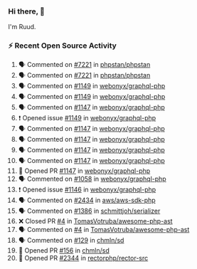 ### Hi there, 👋

I'm Ruud.
 
### :zap: Recent Open Source Activity

<!--START_SECTION:activity-->
1. 🗣 Commented on [#7221](https://github.com/phpstan/phpstan/issues/7221) in [phpstan/phpstan](https://github.com/phpstan/phpstan)
2. 🗣 Commented on [#7221](https://github.com/phpstan/phpstan/issues/7221) in [phpstan/phpstan](https://github.com/phpstan/phpstan)
3. 🗣 Commented on [#1149](https://github.com/webonyx/graphql-php/issues/1149) in [webonyx/graphql-php](https://github.com/webonyx/graphql-php)
4. 🗣 Commented on [#1149](https://github.com/webonyx/graphql-php/issues/1149) in [webonyx/graphql-php](https://github.com/webonyx/graphql-php)
5. 🗣 Commented on [#1147](https://github.com/webonyx/graphql-php/issues/1147) in [webonyx/graphql-php](https://github.com/webonyx/graphql-php)
6. ❗️ Opened issue [#1149](https://github.com/webonyx/graphql-php/issues/1149) in [webonyx/graphql-php](https://github.com/webonyx/graphql-php)
7. 🗣 Commented on [#1147](https://github.com/webonyx/graphql-php/issues/1147) in [webonyx/graphql-php](https://github.com/webonyx/graphql-php)
8. 🗣 Commented on [#1147](https://github.com/webonyx/graphql-php/issues/1147) in [webonyx/graphql-php](https://github.com/webonyx/graphql-php)
9. 🗣 Commented on [#1147](https://github.com/webonyx/graphql-php/issues/1147) in [webonyx/graphql-php](https://github.com/webonyx/graphql-php)
10. 🗣 Commented on [#1147](https://github.com/webonyx/graphql-php/issues/1147) in [webonyx/graphql-php](https://github.com/webonyx/graphql-php)
11. 💪 Opened PR [#1147](https://github.com/webonyx/graphql-php/pull/1147) in [webonyx/graphql-php](https://github.com/webonyx/graphql-php)
12. 🗣 Commented on [#1058](https://github.com/webonyx/graphql-php/issues/1058) in [webonyx/graphql-php](https://github.com/webonyx/graphql-php)
13. ❗️ Opened issue [#1146](https://github.com/webonyx/graphql-php/issues/1146) in [webonyx/graphql-php](https://github.com/webonyx/graphql-php)
14. 🗣 Commented on [#2434](https://github.com/aws/aws-sdk-php/issues/2434) in [aws/aws-sdk-php](https://github.com/aws/aws-sdk-php)
15. 🗣 Commented on [#1386](https://github.com/schmittjoh/serializer/issues/1386) in [schmittjoh/serializer](https://github.com/schmittjoh/serializer)
16. ❌ Closed PR [#4](https://github.com/TomasVotruba/awesome-php-ast/pull/4) in [TomasVotruba/awesome-php-ast](https://github.com/TomasVotruba/awesome-php-ast)
17. 🗣 Commented on [#4](https://github.com/TomasVotruba/awesome-php-ast/issues/4) in [TomasVotruba/awesome-php-ast](https://github.com/TomasVotruba/awesome-php-ast)
18. 🗣 Commented on [#129](https://github.com/chmln/sd/issues/129) in [chmln/sd](https://github.com/chmln/sd)
19. 💪 Opened PR [#156](https://github.com/chmln/sd/pull/156) in [chmln/sd](https://github.com/chmln/sd)
20. 💪 Opened PR [#2344](https://github.com/rectorphp/rector-src/pull/2344) in [rectorphp/rector-src](https://github.com/rectorphp/rector-src)
<!--END_SECTION:activity-->
